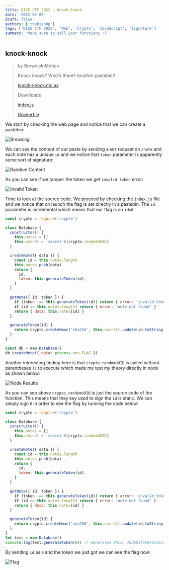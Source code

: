 ```yaml
---
title: DICE CTF 2022 – knock-knock
date: '2022-02-06'
draft: false
authors: ['thebish0p']
tags: ['DICE CTF 2022', 'Web', 'Crypto', 'JavaScript', 'Signature']
summary: 'Make sure to call your functions :)'
---
```


## knock-knock

> by BrownieInMotion
>
> Knock knock? Who's there? Another pastebin!!
>
> [knock-knock.mc.ax](knock-knock.mc.ax)
>
> Downloads
>
> [index.js](https://static.dicega.ng/uploads/d90311de33b98f393614654acad1e2f57ac87b0a309ee0548a5f9e8b18f70a8b/index.js)
>
> [Dockerfile](https://static.dicega.ng/uploads/6035c50d5bc8f1178f87aa6d16847cda0e611bdd68f72928f81f952ddef762c9/Dockerfile)

We start by checking the web page and notice that we can create a pastebin:

![Browsing](/static/images/dice-ctf-2022/knock/browsing.png)

We can see the content of our paste by sending a `GET` request on `/note` and each note has a unique `id` and we notice that `token` parameter is apparently some sort of signature:

![Random Content](/static/images/dice-ctf-2022/knock/random_content.png)

As you can see if we tamper the token we get `invalid token` error:

![Invalid Token](/static/images/dice-ctf-2022/knock/invalid_token.png)

Time to look at the source code. We proceed by checking the `index.js` file and we notice that on launch the flag is set directly in a pastebin.
The `id` parameter is incremental which means that our flag is on `id=0`

```javascript
const crypto = require('crypto')

class Database {
  constructor() {
    this.notes = []
    this.secret = `secret-${crypto.randomUUID}`
  }

  createNote({ data }) {
    const id = this.notes.length
    this.notes.push(data)
    return {
      id,
      token: this.generateToken(id),
    }
  }

  getNote({ id, token }) {
    if (token !== this.generateToken(id)) return { error: 'invalid token' }
    if (id >= this.notes.length) return { error: 'note not found' }
    return { data: this.notes[id] }
  }

  generateToken(id) {
    return crypto.createHmac('sha256', this.secret).update(id.toString()).digest('hex')
  }
}

const db = new Database()
db.createNote({ data: process.env.FLAG })
```

Another interesting finding here is that `crypto.randomUUID` is called without parentheses `()` to execute which made me test my theory directly in node as shown below:

![Node Results](/static/images/dice-ctf-2022/knock/node_results.png)

As you can see above `crypto.randomUUID` is just the source code of the function. This means that they key used to sign the `id` is static. We can simply sign `0` in order to see the flag by running the code below:

```javascript
const crypto = require('crypto')

class Database {
  constructor() {
    this.notes = []
    this.secret = `secret-${crypto.randomUUID}`
  }

  createNote({ data }) {
    const id = this.notes.length
    this.notes.push(data)
    return {
      id,
      token: this.generateToken(id),
    }
  }

  getNote({ id, token }) {
    if (token !== this.generateToken(id)) return { error: 'invalid token' }
    if (id >= this.notes.length) return { error: 'note not found' }
    return { data: this.notes[id] }
  }

  generateToken(id) {
    return crypto.createHmac('sha256', this.secret).update(id.toString()).digest('hex')
  }
}
let test = new Database()
console.log(test.generateToken(0)) // Generates this: 7bd881fe5b4dcc6cdafc3e86b4a70e07cfd12b821e09a81b976d451282f6e264
```

By sending `id` as `0` and the token we just got we can see the flag now:

![Flag](/static/images/dice-ctf-2022/knock/flag.png)
